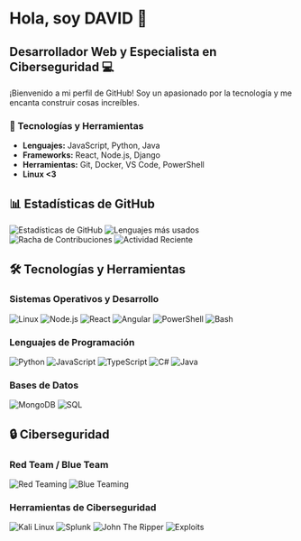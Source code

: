 # Hola, soy DAVID 👋

## Desarrollador Web y Especialista en Ciberseguridad  💻

¡Bienvenido a mi perfil de GitHub! Soy un apasionado por la tecnología y me encanta construir cosas increíbles.

### 🔧 Tecnologías y Herramientas

- **Lenguajes:** JavaScript, Python, Java
- **Frameworks:** React, Node.js, Django
- **Herramientas:** Git, Docker, VS Code, PowerShell
- **Linux <3**

## 📊 Estadísticas de GitHub

![Estadísticas de GitHub](https://github-readme-stats.vercel.app/api?username=darevalo2022062&show_icons=true&theme=radical&hide_border=true&include_all_commits=true)
![Lenguajes más usados](https://github-readme-stats.vercel.app/api/top-langs/?username=darevalo2022062&layout=compact&theme=radical&hide_border=true)
![Racha de Contribuciones](https://github-readme-streak-stats.herokuapp.com/?user=darevalo2022062&theme=radical&hide_border=true)
![Actividad Reciente](https://github-readme-activity-graph.vercel.app/graph?username=darevalo2022062&theme=react-dark&hide_border=true)

## 🛠️ Tecnologías y Herramientas

### Sistemas Operativos y Desarrollo
![Linux](https://img.shields.io/badge/Linux-FCC624?style=for-the-badge&logo=linux&logoColor=black)
![Node.js](https://img.shields.io/badge/Node.js-339933?style=for-the-badge&logo=node.js&logoColor=white)
![React](https://img.shields.io/badge/React-20232A?style=for-the-badge&logo=react&logoColor=61DAFB)
![Angular](https://img.shields.io/badge/Angular-DD0031?style=for-the-badge&logo=angular&logoColor=white)
![PowerShell](https://img.shields.io/badge/PowerShell-5391FE?style=for-the-badge&logo=powershell&logoColor=white)
![Bash](https://img.shields.io/badge/Bash-4EAA25?style=for-the-badge&logo=gnu-bash&logoColor=white)

### Lenguajes de Programación
![Python](https://img.shields.io/badge/Python-3776AB?style=for-the-badge&logo=python&logoColor=white)
![JavaScript](https://img.shields.io/badge/JavaScript-F7DF1E?style=for-the-badge&logo=javascript&logoColor=black)
![TypeScript](https://img.shields.io/badge/TypeScript-3178C6?style=for-the-badge&logo=typescript&logoColor=white)
![C#](https://img.shields.io/badge/C%23-239120?style=for-the-badge&logo=c-sharp&logoColor=white)
![Java](https://img.shields.io/badge/Java-ED8B00?style=for-the-badge&logo=openjdk&logoColor=white)

### Bases de Datos
![MongoDB](https://img.shields.io/badge/MongoDB-47A248?style=for-the-badge&logo=mongodb&logoColor=white)
![SQL](https://img.shields.io/badge/SQL-4479A1?style=for-the-badge&logo=mysql&logoColor=white)

## 🔒 Ciberseguridad

### Red Team / Blue Team
![Red Teaming](https://img.shields.io/badge/Red%20Teaming-FF0000?style=for-the-badge&logo=redhat&logoColor=white)
![Blue Teaming](https://img.shields.io/badge/Blue%20Teaming-0000FF?style=for-the-badge&logo=windows&logoColor=white)

### Herramientas de Ciberseguridad
![Kali Linux](https://img.shields.io/badge/Kali%20Linux-557C94?style=for-the-badge&logo=kalilinux&logoColor=white)
![Splunk](https://img.shields.io/badge/Splunk-000000?style=for-the-badge&logo=splunk&logoColor=white)
![John The Ripper](https://img.shields.io/badge/John%20The%20Ripper-000000?style=for-the-badge&logo=john-the-ripper&logoColor=white)
![Exploits](https://img.shields.io/badge/Exploits-FFA500?style=for-the-badge&logo=metasploit&logoColor=white)
<!---
darevalo2022062/darevalo2022062 is a ✨ special ✨ repository because its `README.md` (this file) appears on your GitHub profile.
You can click the Preview link to take a look at your changes.
--->
